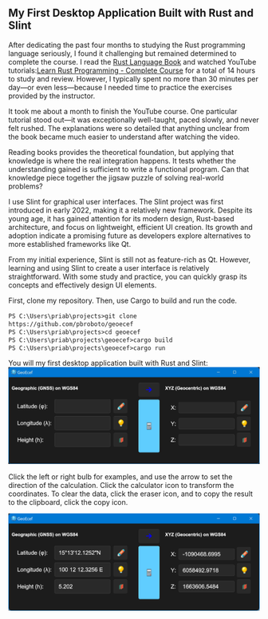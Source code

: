 ## My First Desktop Application Built with Rust and Slint
After dedicating the past four months to studying the Rust programming language seriously, I found it challenging but remained determined to complete the course. I read the [Rust Language Book](https://doc.rust-lang.org/stable/book/title-page.html) and watched YouTube tutorials:[Learn Rust Programming - Complete Course](https://youtu.be/BpPEoZW5IiY) for a total of 14 hours to study and review. However, I typically spent no more than 30 minutes per day—or even less—because I needed time to practice the exercises provided by the instructor.

It took me about a month to finish the YouTube course. One particular tutorial stood out—it was exceptionally well-taught, paced slowly, and never felt rushed. The explanations were so detailed that anything unclear from the book became much easier to understand after watching the video.

Reading books provides the theoretical foundation, but applying that knowledge is where the real integration happens. It tests whether the understanding gained is sufficient to write a functional program. Can that knowledge piece together the jigsaw puzzle of solving real-world problems?

I use Slint for graphical user interfaces. The Slint project was first introduced in early 2022, making it a relatively new framework. Despite its young age, it has gained attention for its modern design, Rust-based architecture, and focus on lightweight, efficient UI creation. Its growth and adoption indicate a promising future as developers explore alternatives to more established frameworks like Qt.

From my initial experience, Slint is still not as feature-rich as Qt. However, learning and using Slint to create a user interface is relatively straightforward. With some study and practice, you can quickly grasp its concepts and effectively design UI elements.

First, clone my repository. Then, use Cargo to build and run the code.

```console
PS C:\Users\priab\projects>git clone https://github.com/pbroboto/geoecef
PS C:\Users\priab\projects>cd geoecef
PS C:\Users\priab\projects\geoecef>cargo build
PS C:\Users\priab\projects\geoecef>cargo run
```
You will my first desktop application built with Rust and Slint:
![GeoEcef on first run](https://github.com/pbroboto/geoecef/blob/main/images/geoecef_first_run.jpg)

Click the left or right bulb for examples, and use the arrow to set the direction of the calculation. Click the calculator icon to transform the coordinates. To clear the data, click the eraser icon, and to copy the result to the clipboard, click the copy icon.

![GeoEcef](https://github.com/pbroboto/geoecef/blob/main/images/geoecef_feature_image.png)
